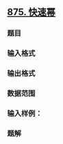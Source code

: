 ## [875. 快速幂](https://www.acwing.com/problem/content/877/)

### 题目

### 输入格式

### 输出格式

### 数据范围

### 输入样例：



### 题解
